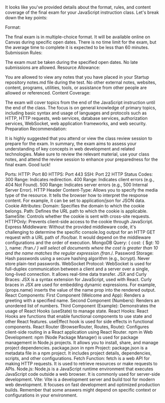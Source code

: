 
It looks like you've provided details about the format, rules, and content coverage of the final exam for your JavaScript instruction class. Let's break down the key points:

Format:

The final exam is in multiple-choice format.
It will be available online on Canvas during specific open dates.
There is no time limit for the exam, but the average time to complete it is expected to be less than 60 minutes.
Submission Rules:

The exam must be taken during the specified open dates.
No late submissions are allowed.
Resource Allowance:

You are allowed to view any notes that you have placed in your Startup repository notes.md file during the test.
No other external notes, websites, content, programs, utilities, tools, or assistance from other people are allowed or referenced.
Content Coverage:

The exam will cover topics from the end of the JavaScript instruction until the end of the class.
The focus is on general knowledge of primary topics, including basic syntax and usage of languages and protocols such as HTTP, HTTP requests, web services, database services, authorization services, WebSocket, web application frameworks, and web security.
Preparation Recommendation:

It is highly suggested that you attend or view the class review session to prepare for the exam.
In summary, the exam aims to assess your understanding of key concepts in web development and related technologies. Make sure to review the relevant material, use your class notes, and attend the review session to enhance your preparedness for the final exam. Good luck!


Ports:
HTTP: Port 80
HTTPS: Port 443
SSH: Port 22
HTTP Status Codes:
300 Range: Indicates redirection.
400 Range: Indicates client errors (e.g., 404 Not Found).
500 Range: Indicates server errors (e.g., 500 Internal Server Error).
HTTP Header Content-Type:
Allows you to specify the media type of the resource. It tells the browser how to interpret the response content. For example, it can be set to application/json for JSON data.
Cookie Attributes:
Domain: Specifies the domain to which the cookie belongs.
Path: Defines the URL path to which the cookie is applicable.
SameSite: Controls whether the cookie is sent with cross-site requests.
HTTPOnly: Prevents client-side access to the cookie through JavaScript.
Express Middleware:
Without the provided middleware code, it's challenging to determine the specific console.log output for an HTTP GET request with a URL path of /foo/bar. It would depend on the middleware configurations and the order of execution.
MongoDB Query:
{ cost: { $gt: 10 }, name: /fran.*/ } will select all documents where the cost is greater than 10 and the name matches the regular expression /fran.*/.
Password Storage:
Hash passwords using a secure hashing algorithm (e.g., bcrypt). Never store plain-text passwords.
WebSocket Protocol:
WebSocket is used for full-duplex communication between a client and a server over a single, long-lived connection. It allows real-time data transfer.
JSX and Curly Braces:
JSX is a syntax extension for JavaScript, used with React.
Curly braces in JSX are used for embedding dynamic expressions. For example, {props.name} inserts the value of the name prop into the rendered output.
React Components:
First Component (Welcome and App): Renders a greeting with a specified name.
Second Component (Numbers): Renders an unordered list of numbers.
Third Component (Example): Demonstrates the usage of React Hooks (useState) to manage state.
React Hooks:
React Hooks are functions that enable functional components to use state and other React features.
useEffect hook is used for side effects in functional components.
React Router (BrowserRouter, Routes, Route):
Configures client-side routing in a React application using React Router.
npm in Web Development:
npm (Node Package Manager) is used for package management in Node.js projects.
It allows you to install, share, and manage project dependencies.
package.json in npm Project:
package.json is a metadata file in a npm project.
It includes project details, dependencies, scripts, and other configurations.
Fetch Function:
fetch is a web API for making HTTP requests.
It is used to retrieve resources or make requests to APIs.
Node.js:
Node.js is a JavaScript runtime environment that executes JavaScript code outside a web browser.
It is commonly used for server-side development.
Vite:
Vite is a development server and build tool for modern web development.
It focuses on fast development and optimized production builds.
Remember that some answers might depend on specific context or configurations in your environment.
